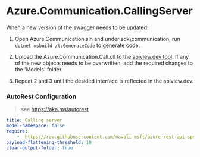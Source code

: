 # Azure.Communication.CallingServer

When a new version of the swagger needs to be updated:
1. Open Azure.Communication.sln and under sdk\communication, run `dotnet msbuild /t:GenerateCode` to generate code.

2. Upload the Azure.Communication.Call.dll to the [apiview.dev tool](https://apiview.dev/).
If any of the new objects needs to be overwritten, add the required changes to the 'Models' folder.

3. Repeat 2 and 3 until the desided interface is reflected in the apiview.dev.

### AutoRest Configuration
> see https://aka.ms/autorest

```yaml
title: Calling server
model-namespace: false
require:
    -  https://raw.githubusercontent.com/navali-msft/azure-rest-api-specs/7545463be3847057005c1b3e64ac628992c1a49b/specification/communication/data-plane/CallingServer/readme.md
payload-flattening-threshold: 10
clear-output-folder: true
```
